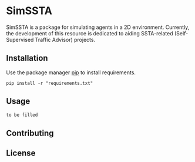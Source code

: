 # SimSSTA

SimSSTA is a package for simulating agents in a 2D environment. Currently, the development of this resource is dedicated to aiding SSTA-related (Self-Supervised Traffic Advisor) projects.

## Installation

Use the package manager [pip](https://pip.pypa.io/en/stable/) to install requirements.

```terminal
pip install -r "requirements.txt"
```

## Usage

```python
to be filled
```

## Contributing

## License

